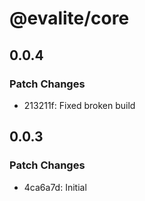 # @evalite/core

## 0.0.4

### Patch Changes

- 213211f: Fixed broken build

## 0.0.3

### Patch Changes

- 4ca6a7d: Initial
